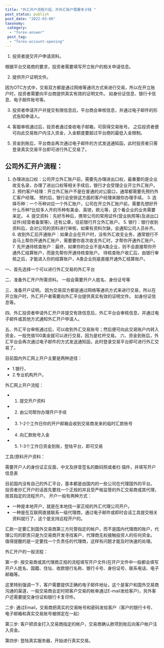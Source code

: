 ```yaml
---
title: "外汇开户流程介绍，开外汇账户需要多少钱 "
post_status: publish
post_date: "2022-03-08"
taxonomy:
 category: 
  - "forex-answer"
 post_tag: 
  - "forex-account-opening"
---
```


1. 投资者提交开户申请资料。

根据平台交易商的要求，投资者需要填写开立账户的相关申请信息。

2. 提供开户证明文件。

因为OTC方式中，交易双方都是通过网络等通讯方式来进行交易，所以在开立账户时，投资者需要向平台商提供真实有效的证明文件。 如身份证信息、银行卡信息、电子邮件账号等。

3. 投资者申请开户并提交有限信息后，平台商会审核信息，并通过电子邮件的形式告知申请人。

4. 客服审核通过后，投资者通过查收电子邮箱，可获得交易账号。 之后投资者便可向此交易账户内注入资金，入金额度要超过平台商的最低入金限制。

5. 资金到账后，平台商会再次通过电子邮件的方式发送通知函，此时投资者只需登录真实交易平台即可进行外汇交易了。

## 公司外汇开户流程：

1. 办理进出口权：公司开立外汇账户前，需要先办理进出口权，最重要的是企业收支名录，办理了进出口权等相关手续后，银行才会受理企业开立外汇账户。 2. 预约客户经理：开立外汇账户不是在普通的对公窗口，通常都需要先预约外汇客户经理。 预约后，银行会安排这方面的客户经理来跟你办理手续。 3. 选择币种：一个币种对应一个外汇账户，公司在开立外汇账户前，需要先想好开什么币种?比较多人开的币种有美金、英镑，欧元等，这个看企业的业务需要来定。 4. 提交资料：先好币种后，携带公司的常用证件(营业执照等)及进出口证件(经营者备案等)，还有公章，往前银行开立外汇账户。 5. 银行：银行收到资料后，会对公司的资料进行审核，如果有资料欠缺，会通知公司人员补齐。 6. 收到外汇后开通账户：如果企业在开户时，没有外汇收支业务，通常银行不会马上帮你开通外汇账户，需要要你首次收支外汇时，才帮你开通外汇账户。 7. 先开通待核查账户：最终，如果你的企业不是A类企业，则不会直接帮你开通外汇结算账户，而是先帮你开通待核查账户。 待核查账户收汇后，由银行审核之后，才能进入你的结算账户，A类企业则是直接开通外汇结算账户。

一、首先选择一个可以进行外汇交易的外汇平台

二、准备外汇开户所需资料。 一般会需要开户人姓名、身份证号等

三、准备开户证明。 因为交易双方都是通过网络等通讯方式来进行交易，所以在开立账户时，外汇开户者需要向外汇平台提供真实有效的证明文件。 如身份证信息等。

四、外汇投资者申请外汇开户并提交有效信息后，外汇平台会审核信息，并通过电子邮件或其他方式通知外汇开户申请人。

五、外汇平台审核通过后，可以收到外汇交易账号；然后便可向此交易账户内转入资金，一般充值100美金就可以进行交易，因为是杠杆交易。 六、资金到账后，外汇平台会再次通过电子邮件的方式发送通知函，此时登录交易平台即可进行外汇交易了。

目前国内外汇网上开户主要是两种途径：

- 1.银行，
- 2.专业机构开户。

外汇网上开户流程：

- 1. 提交开户资料
- 2. 由公司帮你办理开户手续
- 3. 1-2个工作日你的开户邮箱会收到交易商发来的临时汇款账号
- 4. 向汇款账号入金
- 5. 1-3个工作日资金到账，登陆平台，即可交易

工具/原料开户资料：

需要开户人的身份证正反面，中文及拼音签名的数码照或者扫 描件，并填写开户信息表

目前国内没有自己的外汇平台，基本都是由国内的一些公司在代理国外的平台。 投资者炒汇开户的话首先要找一个正规的并且受严格监管的外汇交易商或其代理，按其指定的流程开户。 开户一般有两种方式：

- 一种是本地开户，就是在本地找一家正规的外汇代理公司开户。
- 一种是在互联网直接联系一级代理商，通过电子邮件或即时会话工具提交相关资料就行了，这个是支持远程开户的。

汇款一定要汇到国外交易商第三方托管指定的帐户，而不是国内代理商的账户，代理公司的职责只是为交易商开发寻找客户，代理商无权接触投资人的任何资金。 值得提醒的是一定要找一个负责任的代理商，这样有问题才能及时快速的处理。

外汇开户的一般流程：

第一步: 按交易商或其代理商正规的流程填写开户文件(在开户文件中一般都会填写开户人姓名、国籍、住址、收款银行名称、银行卡号、身份证号、联系电话、电子邮箱等。

这里特别强调一下，客户需要提供正确的电子邮件地址，这个是客户和国外交易商沟通的渠道，一般交易商会定时把客户交易的帐单通过E-mail发给客户)，另外客户还需要提交身份证和银行卡复印件。

二步: 通过Email，交易商把真实的交易帐号和密码发给客户（客户的银行卡号、电子邮箱和真实交易账号被绑定在一起）

第三步: 客户把资金打入交易商指定的帐户，交易商确认款项到账后向客户帐户注入资金。

第四步: 登陆真实服务器，开始进行真实交易。
